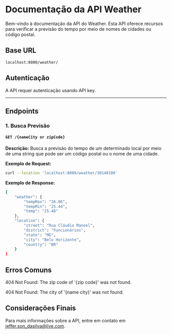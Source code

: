 # Documentação da API Weather

Bem-vindo à documentação da API do Weather. Esta API oferece recursos para verificar a previsão do tempo por meio de nomes de cidades ou código postal.

## Base URL

`localhost:8080/weather/`

## Autenticação

A API requer autenticação usando API key.

---

## Endpoints

### 1. Busca Previsão

#### `GET /{nameCity or zipCode}`

**Descrição:**
Busca a previsão do tempo de um determinado local por meio de uma string que pode ser um código postal ou o nome de uma cidade.

**Exemplo de Request:**
```bash
curl --location 'localhost:8080/weather/30140100'
```

**Exemplo de Response:**
```bash
{
    "weather": {
        "tempMax": "26.86",
        "tempMin": "25.44",
        "temp": "25.48"
    },
    "location": {
        "street": "Rua Cláudio Manoel",
        "district": "Funcionários",
        "state": "MG",
        "city": "Belo Horizonte",
        "country": "BR"
    }
}
```
## Erros Comuns

404 Not Found: The zip code of '{zip code}' was not found.

404 Not Found: The city of '{name city}' was not found.

## Considerações Finais
Para mais informações sobre a API, entre em contato em jeffer.son_dasilva@live.com.


